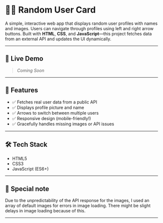 # 🧑‍💻 Random User Card

A simple, interactive web app that displays random user profiles with names and images. Users can navigate through profiles using left and right arrow buttons. Built with **HTML**, **CSS**, and **JavaScript**—this project fetches data from an external API and updates the UI dynamically.

---

## 🚀 Live Demo

> _Coming Soon_ 

---

## 📸 Features

- ✅ Fetches real user data from a public API  
- ✅ Displays profile picture and name  
- ✅ Arrows to switch between multiple users  
- ✅ Responsive design (mobile-friendly!)  
- ✅ Gracefully handles missing images or API issues  

---

## 🛠 Tech Stack

- HTML5  
- CSS3  
- JavaScript (ES6+)  

---

## 🧠 Special note

Due to the unpredictability of the API response for the images, I used an array of default images for errors in image loading. There might be slight delays in image loading because of this.

---


